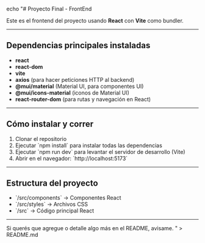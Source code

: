 echo "# Proyecto Final - FrontEnd

Este es el frontend del proyecto usando **React** con **Vite** como bundler.

---

## Dependencias principales instaladas

- **react**  
- **react-dom**  
- **vite**  
- **axios** (para hacer peticiones HTTP al backend)  
- **@mui/material** (Material UI, para componentes UI)  
- **@mui/icons-material** (iconos de Material UI)  
- **react-router-dom** (para rutas y navegación en React)  

---

## Cómo instalar y correr

1. Clonar el repositorio  
2. Ejecutar \`npm install\` para instalar todas las dependencias  
3. Ejecutar \`npm run dev\` para levantar el servidor de desarrollo (Vite)  
4. Abrir en el navegador: \`http://localhost:5173\`  

---

## Estructura del proyecto

- \`/src/components\` → Componentes React  
- \`/src/styles\` → Archivos CSS  
- \`/src\` → Código principal React  

---

Si querés que agregue o detalle algo más en el README, avisame.
" > README.md
